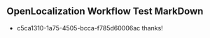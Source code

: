 ## OpenLocalization Workflow Test MarkDown
* c5ca1310-1a75-4505-bcca-f785d60006ac thanks!

<!--HONumber=Sep16_HO1-->


